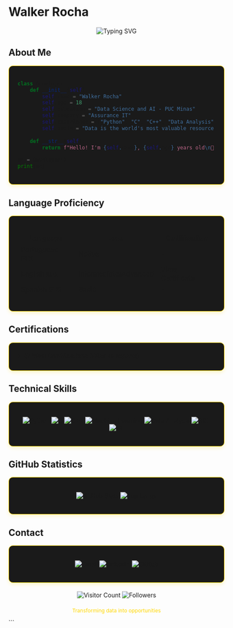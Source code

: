 
# Walker Rocha

<div align="center">
  
![Typing SVG](https://readme-typing-svg.demolab.com?font=Fira+Code&size=26&duration=4000&pause=1000&color=FFD700&width=500&lines=Data+Science+Student;Python+Developer;AI+Enthusiast;C%2FC%2B%2B+Programmer)

</div>

## About Me

<div style="background-color: #1A1A1A; padding: 20px; border-radius: 10px; border: 1px solid #FFD700; margin: 15px 0; box-shadow: 0 4px 8px rgba(255, 215, 0, 0.2);">

```python
class Developer:
    def __init__(self):
        self.name = "Walker Rocha"
        self.age = 18
        self.education = "Data Science and AI - PUC Minas"
        self.company = "Assurance IT"
        self.experience = ["Python", "C", "C++", "Data Analysis"]
        self.quote = "Data is the world's most valuable resource when used correctly"
        
    def __str__(self):
        return f"Hello! I'm {self.name}, {self.age} years old\n💼 {self.company}\n🎓 {self.education}\n💡 '{self.quote}'"

me = Developer()
print(me)
```

</div>

## Language Proficiency

<div style="background-color: #1A1A1A; padding: 20px; border-radius: 10px; border: 1px solid #FFD700; margin: 15px 0; box-shadow: 0 4px 8px rgba(255, 215, 0, 0.2);">

| Language | Level | Certification |
|----------|-------|---------------|
| Portuguese 🇧🇷 | Native | - |
| English 🇺🇸 | intermediate/Advanced | <a href="URL_TO_YOUR_ENGLISH_CERTIFICATE_PDF" target="_blank">View Certificate</a> |
| Spanish 🇪🇸 | Basic | - |

</div>

## Certifications

<div style="background-color: #1A1A1A; padding: 20px; border-radius: 10px; border: 1px solid #FFD700; margin: 15px 0; box-shadow: 0 4px 8px rgba(255, 215, 0, 0.2);">

<details>
<summary><b>📚 View Certifications (Click to expand)</b></summary>

| Certification | Institution | Duration | Completed | Verification |
|---------------|-------------|----------|-----------|--------------|
| Introduction to AI | Asimov Academy | 5 hours | Mar/2025 | <a href="https://hub.asimov.academy/validar-certificado/d15af2c8-305a-4505-870b-7d40c7957a7d" target="_blank">Verify Certificate</a> |
| Programming Logic | Asimov Academy | 3 hours | Mar/2025 | <a href="https://hub.asimov.academy/validar-certificado/eb0fb553-a8d2-4ff8-a42e-6fbe2d323439" target="_blank">Verify Certificate</a> |
| Python Basics | Asimov Academy | 15 hours | Mar/2025 | <a href="https://hub.asimov.academy/validar-certificado/aaea49e2-4935-4a4d-80e9-54c173558257" target="_blank">Verify Certificate</a> |
| Python Setup | Asimov Academy | 8 hours | Apr/2025 | <a href="https://hub.asimov.academy/validar-certificado/b0be08d6-843e-45f5-aaa6-c30afd068433" target="_blank">Verify Certificate</a> |

</details>

</div>

## Technical Skills

<div style="background-color: #1A1A1A; padding: 20px; border-radius: 10px; border: 1px solid #FFD700; margin: 15px 0; box-shadow: 0 4px 8px rgba(255, 215, 0, 0.2);">

<div align="center">
  
![Python](https://img.shields.io/badge/Python-FFD700?style=for-the-badge&logo=python&logoColor=black)
![C](https://img.shields.io/badge/C-FFD700?style=for-the-badge&logo=c&logoColor=black)
![C++](https://img.shields.io/badge/C++-FFD700?style=for-the-badge&logo=c%2B%2B&logoColor=black)
![Machine Learning](https://img.shields.io/badge/Machine_Learning-FFD700?style=for-the-badge&logo=scikit-learn&logoColor=black)
![Data Analysis](https://img.shields.io/badge/Data_Analysis-FFD700?style=for-the-badge&logo=pandas&logoColor=black)
![SQL](https://img.shields.io/badge/SQL-FFD700?style=for-the-badge&logo=postgresql&logoColor=black)
![Git](https://img.shields.io/badge/Git-FFD700?style=for-the-badge&logo=git&logoColor=black)

</div>

</div>

## GitHub Statistics

<div style="background-color: #1A1A1A; padding: 20px; border-radius: 10px; border: 1px solid #FFD700; margin: 15px 0; box-shadow: 0 4px 8px rgba(255, 215, 0, 0.2);">

<div align="center">
  
![GitHub Stats](https://github-readme-stats.vercel.app/api?username=walkerrocha&show_icons=true&theme=dark&bg_color=000000&title_color=FFD700&text_color=FFF&icon_color=FFD700&hide_border=true)
![Top Langs](https://github-readme-stats.vercel.app/api/top-langs/?username=walkerrocha&layout=compact&theme=dark&bg_color=000000&title_color=FFD700&text_color=FFF&icon_color=FFD700&hide_border=true)

</div>

</div>

## Contact

<div style="background-color: #1A1A1A; padding: 20px; border-radius: 10px; border: 1px solid #FFD700; margin: 15px 0; box-shadow: 0 4px 8px rgba(255, 215, 0, 0.2); text-align: center;">

[![Gmail](https://img.shields.io/badge/Gmail-FFD700?style=for-the-badge&logo=gmail&logoColor=black)](mailto:walker@email.com)
[![LinkedIn](https://img.shields.io/badge/LinkedIn-FFD700?style=for-the-badge&logo=linkedin&logoColor=black)](https://linkedin.com/in/walkerrocha)
[![GitHub](https://img.shields.io/badge/GitHub-FFD700?style=for-the-badge&logo=github&logoColor=black)](https://github.com/walkerrocha)

</div>

<div align="center" style="margin-top: 20px;">
  
![Visitor Count](https://komarev.com/ghpvc/?username=walkerrocha&label=Profile%20Views&color=FFD700&style=flat)
![Followers](https://img.shields.io/github/followers/walkerrocha?label=Followers&color=FFD700)

</div>

<p align="center" style="color: #FFD700; font-size: 12px; margin-top: 20px;">
Transforming data into opportunities
</p>
```
